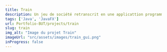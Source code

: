 ```yaml
---
title: Train
description: Un jeu de société retranscrit en une applicattion programmer en java et javaFX.
tags: ['Java', 'JavaFX']
url: Portfolio-BUT/projects/train
slug: train
img_alt: "Image du projet Train"
imageUrl: "src/assets/images/train_gui.png"
inProgress: false
---
```


